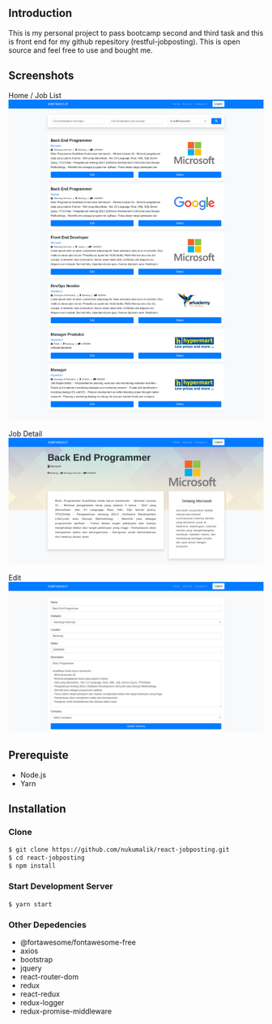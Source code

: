 ## Introduction

This is my personal project to pass bootcamp second and third task and this is front end for my github repesitory (restful-jobposting). This is open source and feel free to use and bought me.

## Screenshots

Home / Job List
![Job List](./SS/Jobfindout/React/JobList.png)

Job Detail
![Job List](./SS/Jobfindout/React/JobDetail.png)

Edit
![Job List](./SS/Jobfindout/React/JobUpdate.png)

## Prerequiste

-   Node.js
-   Yarn

## Installation

### Clone

    $ git clone https://github.com/nukumalik/react-jobposting.git
    $ cd react-jobposting
    $ npm install

### Start Development Server

    $ yarn start

### Other Depedencies

-   @fortawesome/fontawesome-free
-   axios
-   bootstrap
-   jquery
-   react-router-dom
-   redux
-   react-redux
-   redux-logger
-   redux-promise-middleware
